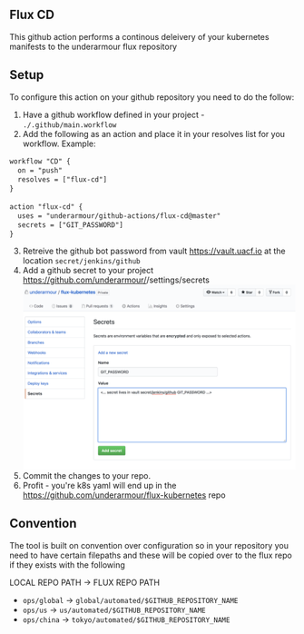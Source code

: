 Flux CD
-------

This github action performs a continous deleivery of your kubernetes manifests to the underarmour flux repository

## Setup

To configure this action on your github repository you need to do the follow:

1. Have a github workflow defined in your project - `./.github/main.workflow`
2. Add the following as an action and place it in your resolves list for you workflow. Example:
```
workflow "CD" {
  on = "push"
  resolves = ["flux-cd"]
}

action "flux-cd" {
  uses = "underarmour/github-actions/flux-cd@master"
  secrets = ["GIT_PASSWORD"]
}
```
3. Retreive the github bot password from vault https://vault.uacf.io at the location `secret/jenkins/github`
4. Add a github secret to your project https://github.com/underarmour/<REPO NAME>/settings/secrets 
![secret image example](./Secret.png)
5. Commit the changes to your repo.
6. Profit - you're k8s yaml will end up in the https://github.com/underarmour/flux-kubernetes repo

## Convention

The tool is built on convention over configuration so in your repository you need to have certain filepaths and these will be copied over to the flux repo if they exists with the following

LOCAL REPO PATH -> FLUX REPO PATH
- `ops/global` -> `global/automated/$GITHUB_REPOSITORY_NAME`
- `ops/us` -> `us/automated/$GITHUB_REPOSITORY_NAME`
- `ops/china` -> `tokyo/automated/$GITHUB_REPOSITORY_NAME`